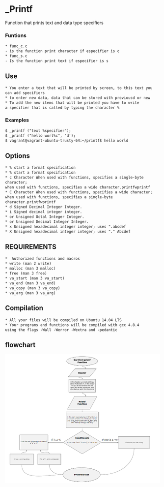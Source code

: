 # _Printf
   Function that prints text and data type specifiers
### Funtions
    * func_c.c
	- is the function print character if especifier is c
    * func_s.c
	- Is the function print text if especifier is s
## Use
    * You enter a text that will be printed by screen, to this text you can add specifiers
    * to enter new data, data that can be stored with previousd or new
    * To add the new items that will be printed you have to write
	a specifier that is called by typing the character %
### Examples
    $ _printf ("text %specifier");
    $ _printf ("hello worl%c", 'd');
    $ vagrant@vagrant-ubuntu-trusty-64:~/printf$ hello world
## Options
    * % start a format specification
    * % start a format specification
    * c Character When used with functions, specifies a single-byte character;
	when used with functions, specifies a wide character.printfwprintf
    * C Character When used with functions, specifies a wide character;
	when used with functions, specifies a single-byte character.printfwprintf
    * d Signed Decimal Integer Integer.
    * i Signed decimal integer integer.
    * or Unsigned Octal Integer Integer.
    * or Unsigned Decimal Integer Integer.
    * x Unsigned hexadecimal integer integer; uses ".abcdef
    * X Unsigned hexadecimal integer integer; uses "." Abcdef
## REQUIREMENTS
    *  Authorized functions and macros
	* write (man 2 write)
	* malloc (man 3 malloc)
	* free (man 3 free)
	* va_start (man 3 va_start)
	* va_end (man 3 va_end)
	* va_copy (man 3 va_copy)
	* va_arg (man 3 va_arg)
## Compilation
    * All your files will be compiled on Ubuntu 14.04 LTS
    * Your programs and functions will be compiled with gcc 4.8.4
	using the flags -Wall -Werror -Wextra and -pedantic
## flowchart
![Alt text](diagrama.png?raw=true)